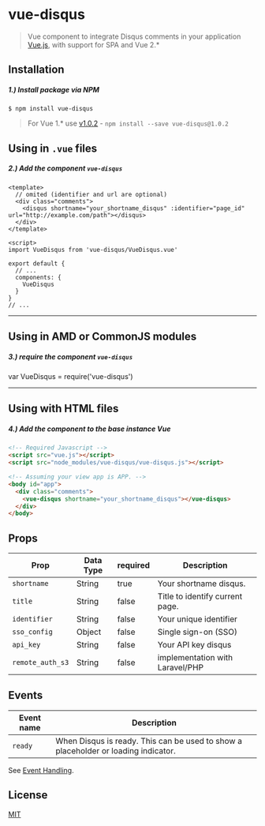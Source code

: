 # vue-disqus
> Vue component to integrate Disqus comments in your application [Vue.js](http://vuejs.org/), with support for SPA and Vue 2.*


## Installation

##### 1.) Install package via NPM

```shell
$ npm install vue-disqus
```

> For Vue 1.* use [v1.0.2](https://github.com/ktquez/vue-disqus/tree/v1.0.2) - `npm install --save vue-disqus@1.0.2`

## Using in `.vue` files
##### 2.) Add the component `vue-disqus`
```vue
<template>
  // omited (identifier and url are optional)
  <div class="comments">
    <disqus shortname="your_shortname_disqus" :identifier="page_id" url="http://example.com/path"></disqus>
  </div>
</template>

<script>
import VueDisqus from 'vue-disqus/VueDisqus.vue'

export default {
  // ...
  components: {
    VueDisqus
  }
}
// ...
```

---

## Using in AMD or CommonJS modules
##### 3.) require the component `vue-disqus`

var VueDisqus = require('vue-disqus')

---

## Using with HTML files
##### 4.) Add the component to the base instance Vue

```html
<!-- Required Javascript -->
<script src="vue.js"></script>
<script src="node_modules/vue-disqus/vue-disqus.js"></script>
```

```html
<!-- Assuming your view app is APP. -->
<body id="app">
  <div class="comments">
    <vue-disqus shortname="your_shortname_disqus"></vue-disqus>
  </div>
</body>
```

## Props

Prop            | Data Type  | required  | Description
--------------- | ---------- | --------- | -----------
`shortname`     | String     | true      | Your shortname disqus.
`title`         | String     | false     | Title to identify current page.
`identifier`    | String     | false     | Your unique identifier
`sso_config`    | Object     | false     | Single sign-on (SSO) 
`api_key`       | String     | false     | Your API key disqus
`remote_auth_s3`| String     | false     | implementation with Laravel/PHP

## Events

Event name | Description 
---------- | ----------- 
`ready`    | When Disqus is ready. This can be used to show a placeholder or loading indicator.


See [Event Handling](https://vuejs.org/v2/guide/events.html).

## License

[MIT](http://opensource.org/licenses/MIT)


